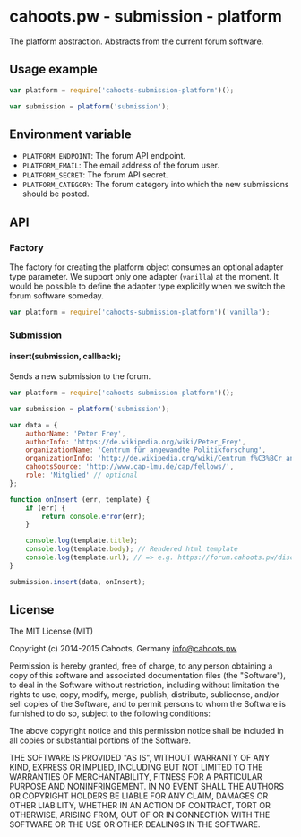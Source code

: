 # cahoots.pw - submission - platform

The platform abstraction. Abstracts from the current forum software.

## Usage example

```js
var platform = require('cahoots-submission-platform')();

var submission = platform('submission');
```

## Environment variable

  * `PLATFORM_ENDPOINT`: The forum API endpoint.
  * `PLATFORM_EMAIL`: The email address of the forum user.
  * `PLATFORM_SECRET`: The forum API secret.
  * `PLATFORM_CATEGORY`: The forum category into which the new submissions should be posted.

## API

### Factory

The factory for creating the platform object consumes an optional adapter type parameter. We support only one adapter (`vanilla`) at the moment. It would be possible to define the adapter type explicitly when we switch the forum software someday.

```js
var platform = require('cahoots-submission-platform')('vanilla');
```

### Submission

#### insert(submission, callback);

Sends a new submission to the forum.

```js
var platform = require('cahoots-submission-platform')();

var submission = platform('submission');

var data = {
    authorName: 'Peter Frey',
    authorInfo: 'https://de.wikipedia.org/wiki/Peter_Frey',
    organizationName: 'Centrum für angewandte Politikforschung',
    organizationInfo: 'http://de.wikipedia.org/wiki/Centrum_f%C3%BCr_angewandte_Politikforschung',
    cahootsSource: 'http://www.cap-lmu.de/cap/fellows/',
    role: 'Mitglied' // optional
};

function onInsert (err, template) {
    if (err) {
        return console.error(err);
    }

    console.log(template.title);
    console.log(template.body); // Rendered html template
    console.log(template.url); // => e.g. https://forum.cahoots.pw/discussion/697/peter-frey-centrum-fuer-angewandte-politikforschung
}

submission.insert(data, onInsert);

```

## License

The MIT License (MIT)

Copyright (c) 2014-2015 Cahoots, Germany <info@cahoots.pw>

Permission is hereby granted, free of charge, to any person obtaining a copy
of this software and associated documentation files (the "Software"), to deal
in the Software without restriction, including without limitation the rights
to use, copy, modify, merge, publish, distribute, sublicense, and/or sell
copies of the Software, and to permit persons to whom the Software is
furnished to do so, subject to the following conditions:

The above copyright notice and this permission notice shall be included in
all copies or substantial portions of the Software.

THE SOFTWARE IS PROVIDED "AS IS", WITHOUT WARRANTY OF ANY KIND, EXPRESS OR
IMPLIED, INCLUDING BUT NOT LIMITED TO THE WARRANTIES OF MERCHANTABILITY,
FITNESS FOR A PARTICULAR PURPOSE AND NONINFRINGEMENT. IN NO EVENT SHALL THE
AUTHORS OR COPYRIGHT HOLDERS BE LIABLE FOR ANY CLAIM, DAMAGES OR OTHER
LIABILITY, WHETHER IN AN ACTION OF CONTRACT, TORT OR OTHERWISE, ARISING FROM,
OUT OF OR IN CONNECTION WITH THE SOFTWARE OR THE USE OR OTHER DEALINGS IN
THE SOFTWARE.
